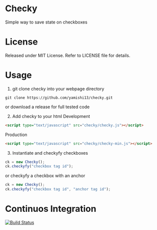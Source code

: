# Checky

Simple way to save state on checkboxes

# License

Released under MIT License. Refer to LICENSE file for details.

# Usage

1. git clone checky into your webpage directory
``` git
git clone https://github.com/yamishi13/checky.git
```
or download a release for full tested code

2. Add checky to your html
Development
``` html
<script type="text/javascript" src="checky/checky.js"></script>
```
Production
``` html
<script type="text/javascript" src="checky/checky-min.js"></script>
```

3. Instantiate and checkyfy checkboxes 
``` javascript
ck = new Checky();
ck.checkyfy("checkbox tag id");
```
or checkyfy a checkbox with an anchor
``` javascript
ck = new Checky();
ck.checkyfy("checkbox tag id", "anchor tag id");
```

# Continuos Integration

[![Build Status](https://travis-ci.org/yamishi13/checky.png?branch=master)](https://travis-ci.org/yamishi13/checky)